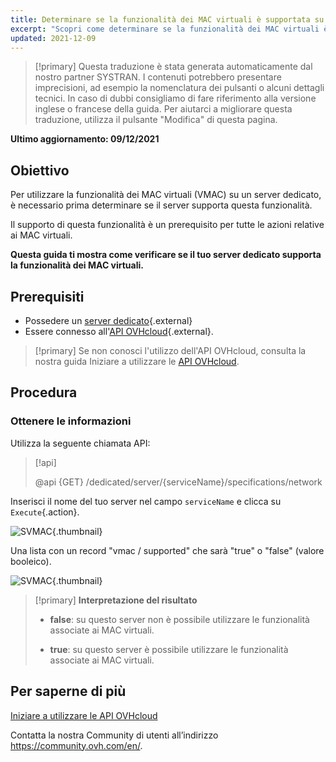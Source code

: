 ```yaml
---
title: Determinare se la funzionalità dei MAC virtuali è supportata su un server dedicato
excerpt: "Scopri come determinare se la funzionalità dei MAC virtuali è supportata su un server dedicato tramite l'API OVHcloud"
updated: 2021-12-09
---
```


> [!primary]
> Questa traduzione è stata generata automaticamente dal nostro partner SYSTRAN. I contenuti potrebbero presentare imprecisioni, ad esempio la nomenclatura dei pulsanti o alcuni dettagli tecnici. In caso di dubbi consigliamo di fare riferimento alla versione inglese o francese della guida. Per aiutarci a migliorare questa traduzione, utilizza il pulsante "Modifica" di questa pagina.
>

**Ultimo aggiornamento: 09/12/2021**

## Obiettivo

Per utilizzare la funzionalità dei MAC virtuali (VMAC) su un server dedicato, è necessario prima determinare se il server supporta questa funzionalità.

Il supporto di questa funzionalità è un prerequisito per tutte le azioni relative ai MAC virtuali.

**Questa guida ti mostra come verificare se il tuo server dedicato supporta la funzionalità dei MAC virtuali.**

## Prerequisiti

- Possedere un [server dedicato](https://www.ovhcloud.com/it/bare-metal/){.external}
- Essere connesso all'[API OVHcloud](https://api.ovh.com/){.external}.

> [!primary]
> Se non conosci l'utilizzo dell'API OVHcloud, consulta la nostra guida Iniziare a utilizzare le [API OVHcloud](/pages/account/api/first-steps).

## Procedura

### Ottenere le informazioni

Utilizza la seguente chiamata API:

> [!api]
>
> @api {GET} /dedicated/server/{serviceName}/specifications/network
>

Inserisci il nome del tuo server nel campo `serviceName` e clicca su `Execute`{.action}.

![SVMAC](images/support_virtual_mac_02.png){.thumbnail}

Una lista con un record "vmac / supported" che sarà "true" o "false" (valore booleico).

![SVMAC](images/support_virtual_mac_04.png){.thumbnail}

> [!primary]
> **Interpretazione del risultato**
>
> - **false**: su questo server non è possibile utilizzare le funzionalità associate ai MAC virtuali.
>
> - **true**: su questo server è possibile utilizzare le funzionalità associate ai MAC virtuali.
>

## Per saperne di più

[Iniziare a utilizzare le API OVHcloud](/pages/account/api/first-steps)

Contatta la nostra Community di utenti all’indirizzo <https://community.ovh.com/en/>.